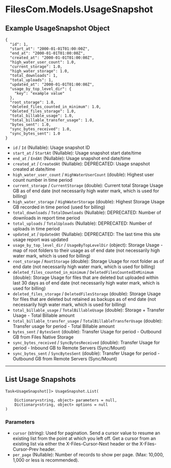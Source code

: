# FilesCom.Models.UsageSnapshot

## Example UsageSnapshot Object

```
{
  "id": 1,
  "start_at": "2000-01-01T01:00:00Z",
  "end_at": "2000-01-01T01:00:00Z",
  "created_at": "2000-01-01T01:00:00Z",
  "high_water_user_count": 1.0,
  "current_storage": 1.0,
  "high_water_storage": 1.0,
  "total_downloads": 1,
  "total_uploads": 1,
  "updated_at": "2000-01-01T01:00:00Z",
  "usage_by_top_level_dir": {
    "key": "example value"
  },
  "root_storage": 1.0,
  "deleted_files_counted_in_minimum": 1.0,
  "deleted_files_storage": 1.0,
  "total_billable_usage": 1.0,
  "total_billable_transfer_usage": 1.0,
  "bytes_sent": 1.0,
  "sync_bytes_received": 1.0,
  "sync_bytes_sent": 1.0
}
```

* `id` / `Id`  (Nullable<Int64>): Usage snapshot ID
* `start_at` / `StartAt`  (Nullable<DateTime>): Usage snapshot start date/time
* `end_at` / `EndAt`  (Nullable<DateTime>): Usage snapshot end date/time
* `created_at` / `CreatedAt`  (Nullable<DateTime>): DEPRECATED: Usage snapshot created at date/time
* `high_water_user_count` / `HighWaterUserCount`  (double): Highest user count number in time period
* `current_storage` / `CurrentStorage`  (double): Current total Storage Usage GB as of end date (not necessarily high water mark, which is used for billing)
* `high_water_storage` / `HighWaterStorage`  (double): Highest Storage Usage GB recorded in time period (used for billing)
* `total_downloads` / `TotalDownloads`  (Nullable<Int64>): DEPRECATED: Number of downloads in report time period
* `total_uploads` / `TotalUploads`  (Nullable<Int64>): DEPRECATED: Number of uploads in time period
* `updated_at` / `UpdatedAt`  (Nullable<DateTime>): DEPRECATED: The last time this site usage report was updated
* `usage_by_top_level_dir` / `UsageByTopLevelDir`  (object): Storage Usage - map of root folders to their usage as of end date (not necessarily high water mark, which is used for billing)
* `root_storage` / `RootStorage`  (double): Storage Usage for root folder as of end date (not necessarily high water mark, which is used for billing)
* `deleted_files_counted_in_minimum` / `DeletedFilesCountedInMinimum`  (double): Storage Usage for files that are deleted but uploaded within last 30 days as of end date (not necessarily high water mark, which is used for billing)
* `deleted_files_storage` / `DeletedFilesStorage`  (double): Storage Usage for files that are deleted but retained as backups as of end date (not necessarily high water mark, which is used for billing)
* `total_billable_usage` / `TotalBillableUsage`  (double): Storage + Transfer Usage - Total Billable amount
* `total_billable_transfer_usage` / `TotalBillableTransferUsage`  (double): Transfer usage for period - Total Billable amount
* `bytes_sent` / `BytesSent`  (double): Transfer Usage for period - Outbound GB from Files Native Storage
* `sync_bytes_received` / `SyncBytesReceived`  (double): Transfer Usage for period - Inbound GB to Remote Servers (Sync/Mount)
* `sync_bytes_sent` / `SyncBytesSent`  (double): Transfer Usage for period - Outbound GB from Remote Servers (Sync/Mount)


---

## List Usage Snapshots

```
Task<UsageSnapshot[]> UsageSnapshot.List(
    
    Dictionary<string, object> parameters = null,
    Dictionary<string, object> options = null
)
```

### Parameters

* `cursor` (string): Used for pagination.  Send a cursor value to resume an existing list from the point at which you left off.  Get a cursor from an existing list via either the X-Files-Cursor-Next header or the X-Files-Cursor-Prev header.
* `per_page` (Nullable<Int64>): Number of records to show per page.  (Max: 10,000, 1,000 or less is recommended).
